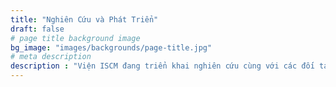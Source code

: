 ```yaml
---
title: "Nghiên Cứu và Phát Triển"
draft: false
# page title background image
bg_image: "images/backgrounds/page-title.jpg"
# meta description
description : "Viện ISCM đang triển khai nghiên cứu cùng với các đối tác trong nước và quốc tế các dự án liên quan đến việc đưa ra giải pháp thông minh, các mô hình quản lý và toán tối ưu trong nhiều lĩnh vực thuộc các phạm vi như quản lý và thiết kế đô thị, giao thông tiên tiến, phân tích dữ liệu lớn và học máy trong quản lý đô thị, du lịch xanh và bền vững, quản lý rác thải dựa trên nền tảng công nghệ, an toàn giao thông cho cộng đồng và cho trường học. "
---
```

